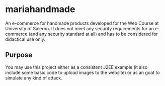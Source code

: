 # mariahandmade
An e-commerce for handmade products developed for the Web Course at University of Salerno. It does not meet any security requirements for an e-commerce (and any security standard at all) and has to be considered for didactical use only.

## Purpose
You may use this project either as a consistent J2EE example (it also include some basic code to upload images to the website) or as an goat to simulate any kind of attack.
